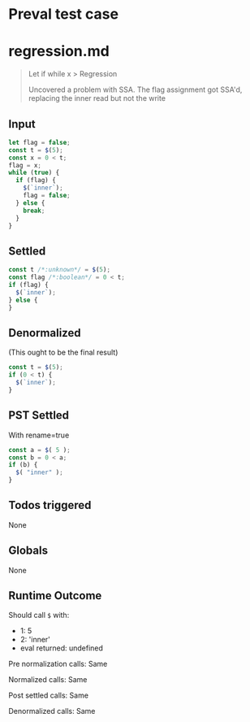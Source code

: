 # Preval test case

# regression.md

> Let if while x > Regression
>
> Uncovered a problem with SSA.
> The flag assignment got SSA'd, replacing the inner read but not the write

## Input

`````js filename=intro
let flag = false;
const t = $(5);
const x = 0 < t;
flag = x;
while (true) {
  if (flag) {
    $(`inner`);
    flag = false;
  } else {
    break;
  }
}
`````


## Settled


`````js filename=intro
const t /*:unknown*/ = $(5);
const flag /*:boolean*/ = 0 < t;
if (flag) {
  $(`inner`);
} else {
}
`````


## Denormalized
(This ought to be the final result)

`````js filename=intro
const t = $(5);
if (0 < t) {
  $(`inner`);
}
`````


## PST Settled
With rename=true

`````js filename=intro
const a = $( 5 );
const b = 0 < a;
if (b) {
  $( "inner" );
}
`````


## Todos triggered


None


## Globals


None


## Runtime Outcome


Should call `$` with:
 - 1: 5
 - 2: 'inner'
 - eval returned: undefined

Pre normalization calls: Same

Normalized calls: Same

Post settled calls: Same

Denormalized calls: Same
